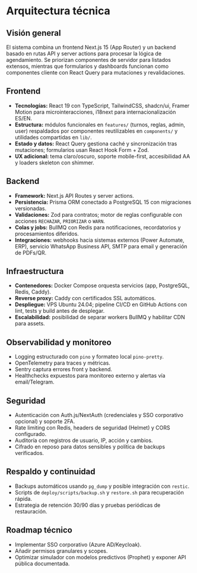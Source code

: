 # Arquitectura técnica

## Visión general
El sistema combina un frontend Next.js 15 (App Router) y un backend basado en rutas API y server actions para procesar la lógica de agendamiento. Se priorizan componentes de servidor para listados extensos, mientras que formularios y dashboards funcionan como componentes cliente con React Query para mutaciones y revalidaciones.

## Frontend
- **Tecnologías:** React 19 con TypeScript, TailwindCSS, shadcn/ui, Framer Motion para microinteracciones, i18next para internacionalización ES/EN.
- **Estructura:** módulos funcionales en `features/` (turnos, reglas, admin, user) respaldados por componentes reutilizables en `components/` y utilidades compartidas en `lib/`.
- **Estado y datos:** React Query gestiona caché y sincronización tras mutaciones; formularios usan React Hook Form + Zod.
- **UX adicional:** tema claro/oscuro, soporte mobile-first, accesibilidad AA y loaders skeleton con shimmer.

## Backend
- **Framework:** Next.js API Routes y server actions.
- **Persistencia:** Prisma ORM conectado a PostgreSQL 15 con migraciones versionadas.
- **Validaciones:** Zod para contratos; motor de reglas configurable con acciones `RECHAZAR`, `PRIORIZAR` o `WARN`.
- **Colas y jobs:** BullMQ con Redis para notificaciones, recordatorios y procesamientos diferidos.
- **Integraciones:** webhooks hacia sistemas externos (Power Automate, ERP), servicio WhatsApp Business API, SMTP para email y generación de PDFs/QR.

## Infraestructura
- **Contenedores:** Docker Compose orquesta servicios (app, PostgreSQL, Redis, Caddy).
- **Reverse proxy:** Caddy con certificados SSL automáticos.
- **Despliegue:** VPS Ubuntu 24.04; pipeline CI/CD en GitHub Actions con lint, tests y build antes de desplegar.
- **Escalabilidad:** posibilidad de separar workers BullMQ y habilitar CDN para assets.

## Observabilidad y monitoreo
- Logging estructurado con `pino` y formateo local `pino-pretty`.
- OpenTelemetry para traces y métricas.
- Sentry captura errores front y backend.
- Healthchecks expuestos para monitoreo externo y alertas vía email/Telegram.

## Seguridad
- Autenticación con Auth.js/NextAuth (credenciales y SSO corporativo opcional) y soporte 2FA.
- Rate limiting con Redis, headers de seguridad (Helmet) y CORS configurado.
- Auditoría con registros de usuario, IP, acción y cambios.
- Cifrado en reposo para datos sensibles y política de backups verificados.

## Respaldo y continuidad
- Backups automáticos usando `pg_dump` y posible integración con `restic`.
- Scripts de `deploy/scripts/backup.sh` y `restore.sh` para recuperación rápida.
- Estrategia de retención 30/90 días y pruebas periódicas de restauración.

## Roadmap técnico
- Implementar SSO corporativo (Azure AD/Keycloak).
- Añadir permisos granulares y scopes.
- Optimizar simulador con modelos predictivos (Prophet) y exponer API pública documentada.
